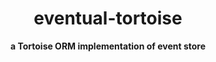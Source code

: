 <div align="center">
  <h1>eventual-tortoise</h1>
  <p><strong>a Tortoise ORM implementation of event store</strong> </p>
</div>
<br>
